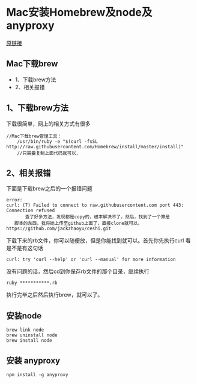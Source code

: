# Mac安装Homebrew及node及anyproxy







[原链接](https://medium.com/@weixiao_6070/%E5%85%B3%E4%BA%8Emac%E4%B8%8B%E8%BD%BDbrew%E6%8A%A5curl-7-failed-to-connect-to-raw-githubusercontent-com-port-443-connection-refused-2293c50b7ff)

## Mac下载brew

- 1、下载brew方法
- 2、相关报错

## 1、下载brew方法

下载很简单，网上的相关方式有很多

```
//Mac下载brew管理工具：
	/usr/bin/ruby -e "$(curl -fsSL http://raw.githubusercontent.com/Homebrew/install/master/install)"
	//只需要复制上面代码就可以，
```

## 2、相关报错

下面是下载brew之后的一个报错问题

```
error:
curl: (7) Failed to connect to raw.githubusercontent.com port 443: Connection refused
       查了好多方法，发现都是copy的，根本解决不了，然后，找到了一个算是
   脚本的东西，我将她上传至github上面了，直接clone就可以。
https://github.com/jackzhaoyu/ceshi.git
```

下载下来的rb文件，你可以随便放，但是你能找到就可以。首先你先执行curl 看是不是有这句话

```
curl: try 'curl --help' or 'curl --manual' for more information
```

没有问题的话，然后cd到你保存rb文件的那个目录，继续执行

```
ruby ***********.rb
```

执行完毕之后然后执行brew，就可以了。





## 安装node

```
brew link node
brew uninstall node
brew install node
```



## 安装  anyproxy

```
npm install -g anyproxy
```